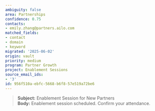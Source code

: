 ```yaml
---
ambiguity: false
area: Partnerships
confidence: 0.75
contacts:
- emily.zhang@partners.ailo.com
matched_fields:
- contact
- domain
- keyword
migrated: '2025-06-02'
origin: vault
priority: medium
program: Partner Growth
project: Enablement Sessions
source_email_ids:
- '3'
id: 956f510a-ebfc-5668-b6f8-57e519a72be6
---
```



> **Subject:** Enablement Session for New Partners  
> **Body:** Enablement session scheduled. Confirm your attendance.